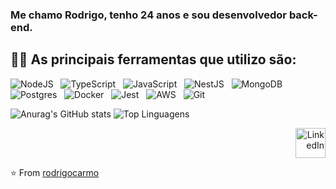 ### Me chamo Rodrigo, tenho 24 anos e sou desenvolvedor back-end.

<!-- <img width="35%" align="right" alt="Github" src="https://cdn.dribbble.com/users/2459439/screenshots/5314041/gamerpeople1_3.gif" /> -->



## 👨‍💻 As principais ferramentas que utilizo são:  

![NodeJS](https://img.shields.io/badge/node.js-6DA55F?style=for-the-badge&logo=node.js&logoColor=white) &nbsp;
![TypeScript](https://img.shields.io/badge/typescript-%23007ACC.svg?style=for-the-badge&logo=typescript&logoColor=white) &nbsp;
![JavaScript](https://img.shields.io/badge/javascript-%23323330.svg?style=for-the-badge&logo=javascript&logoColor=%23F7DF1E) &nbsp;
![NestJS](https://img.shields.io/badge/nestjs-%23E0234E.svg?style=for-the-badge&logo=nestjs&logoColor=white) &nbsp;
![MongoDB](https://img.shields.io/badge/MongoDB-%234ea94b.svg?style=for-the-badge&logo=mongodb&logoColor=white) 
![Postgres](https://img.shields.io/badge/postgres-%23316192.svg?style=for-the-badge&logo=postgresql&logoColor=white) &nbsp; 
![Docker](https://img.shields.io/badge/docker-%230db7ed.svg?style=for-the-badge&logo=docker&logoColor=white) &nbsp;
![Jest](https://img.shields.io/badge/-jest-%23C21325?style=for-the-badge&logo=jest&logoColor=white) &nbsp;
![AWS](https://img.shields.io/badge/AWS-%23FF9900.svg?style=for-the-badge&logo=amazon-aws&logoColor=white) &nbsp;
![Git](https://img.shields.io/badge/git-%23F05033.svg?style=for-the-badge&logo=git&logoColor=white)









![Anurag's GitHub stats](https://github-readme-stats.vercel.app/api?username=rodrigocarmo&count_private=true&show_icons=true&theme=vue&hide_border=true)
![Top Linguagens](https://github-readme-stats.vercel.app/api/top-langs/?username=rodrigocarmo&layout=compact&&show_icons=true&theme=vue&hide_border=true)




<div align="right" ><a href="https://www.linkedin.com/in/rodrigocarmo97/"><img width="48px" height="48px" alt="LinkedIn" src="https://cdn.icon-icons.com/icons2/1099/PNG/512/1485482199-linkedin_78667.png" /></a></div>


⭐️ From [rodrigocarmo](https://github.com/rodrigocarmo)


